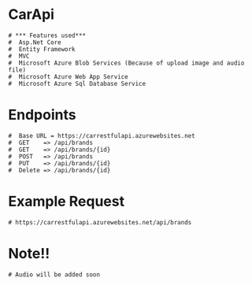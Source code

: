 # CarApi 
    # *** Features used***
    #  Asp.Net Core
    #  Entity Framework
    #  MVC
    #  Microsoft Azure Blob Services (Because of upload image and audio file)
    #  Microsoft Azure Web App Service
    #  Microsoft Azure Sql Database Service
# Endpoints
    #  Base URL = https://carrestfulapi.azurewebsites.net
    #  GET    => /api/brands
    #  GET    => /api/brands/{id}
    #  POST   => /api/brands
    #  PUT    => /api/brands/{id}
    #  Delete => /api/brands/{id}
# Example Request
    # https://carrestfulapi.azurewebsites.net/api/brands
# Note!!  
    # Audio will be added soon
    

